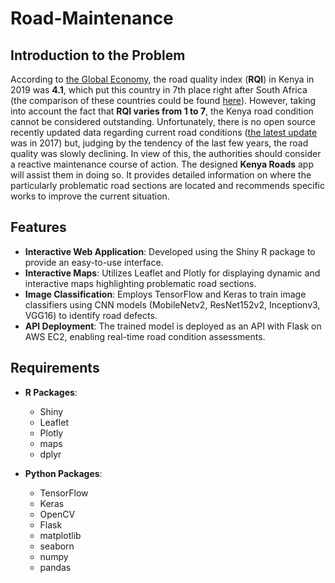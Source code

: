 # Road-Maintenance

## Introduction to the Problem
According to [the Global Economy](https://www.theglobaleconomy.com/Kenya/roads_quality/), the road quality index (**RQI**) in Kenya in 2019 was **4.1**, which put this country in 7th place right after South Africa (the comparison of these countries could be found [here](https://public.tableau.com/app/profile/viktoriia8163/viz/Kenyaroadcondition/Dashboard3)). However, taking into account the fact that **RQI varies from 1 to 7**, the Kenya road condition cannot be considered outstanding. Unfortunately, there is no open source recently updated data regarding current road conditions ([the latest update](https://datacatalog.worldbank.org/search/dataset/0042061) was in 2017) but, judging by the tendency of the last few years, the road quality was slowly declining. In view of this, the authorities should consider a reactive maintenance course of action. The designed **Kenya Roads** app will assist them in doing so. It provides detailed information on where the particularly problematic road sections are located and recommends specific works to improve the current situation.

## Features
- **Interactive Web Application**: Developed using the Shiny R package to provide an easy-to-use interface.
- **Interactive Maps**: Utilizes Leaflet and Plotly for displaying dynamic and interactive maps highlighting problematic road sections.
- **Image Classification**: Employs TensorFlow and Keras to train image classifiers using CNN models (MobileNetv2, ResNet152v2, Inceptionv3, VGG16) to identify road defects.
- **API Deployment**: The trained model is deployed as an API with Flask on AWS EC2, enabling real-time road condition assessments.

## Requirements
- **R Packages**:
  - Shiny
  - Leaflet
  - Plotly
  - maps
  - dplyr

- **Python Packages**:
  - TensorFlow
  - Keras
  - OpenCV
  - Flask
  - matplotlib
  - seaborn
  - numpy
  - pandas


